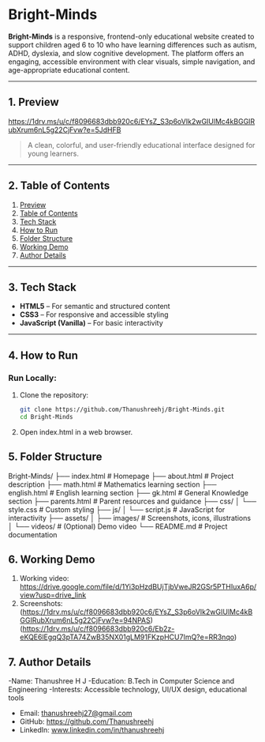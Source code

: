 #  Bright-Minds

**Bright-Minds** is a responsive, frontend-only educational website created to support children aged 6 to 10 who have learning differences such as autism, ADHD, dyslexia, and slow cognitive development. The platform offers an engaging, accessible environment with clear visuals, simple navigation, and age-appropriate educational content.

---

## 1. Preview

https://1drv.ms/u/c/f8096683dbb920c6/EYsZ_S3p6oVIk2wGIUlMc4kBGGIRubXrum6nL5g22CjFvw?e=5JdHFB
> A clean, colorful, and user-friendly educational interface designed for young learners.

---

## 2. Table of Contents

1. [Preview](#1-preview)  
2. [Table of Contents](#2-table-of-contents)  
3. [Tech Stack](#3-tech-stack)  
4. [How to Run](#4-how-to-run)  
5. [Folder Structure](#5-folder-structure)  
6. [Working Demo](#6-working-demo)  
7. [Author Details](#7-author-details)

---

## 3. Tech Stack

- **HTML5** – For semantic and structured content  
- **CSS3** – For responsive and accessible styling  
- **JavaScript (Vanilla)** – For basic interactivity  

---

## 4. How to Run

###  Run Locally:
1. Clone the repository:
   ```bash
   git clone https://github.com/Thanushreehj/Bright-Minds.git
   cd Bright-Minds
2. Open index.html in a web browser.

## 5. Folder Structure

Bright-Minds/
├── index.html             # Homepage
├── about.html             # Project description
├── math.html              # Mathematics learning section
├── english.html           # English learning section
├── gk.html                # General Knowledge section
├── parents.html           # Parent resources and guidance
├── css/
│   └── style.css          # Custom styling
├── js/
│   └── script.js          # JavaScript for interactivity
├── assets/
│   ├── images/            # Screenshots, icons, illustrations
│   └── videos/            # (Optional) Demo video
└── README.md              # Project documentation

## 6. Working Demo

1. Working video: https://drive.google.com/file/d/1Yi3pHzdBUjTjbVweJR2GSr5PTHIuxA6p/view?usp=drive_link
2. Screenshots: (https://1drv.ms/u/c/f8096683dbb920c6/EYsZ_S3p6oVIk2wGIUlMc4kBGGIRubXrum6nL5g22CjFvw?e=94NPAS)
   (https://1drv.ms/u/c/f8096683dbb920c6/Eb2z-eKQE6lEgqQ3pTA74ZwB35NX01gLM91FKzpHCU7ImQ?e=RR3nqo)

## 7. Author Details
-Name: Thanushree H J
-Education: B.Tech in Computer Science and Engineering 
-Interests: Accessible technology, UI/UX design, educational tools

- Email: thanushreehj27@gmail.com
- GitHub: https://github.com/Thanushreehj
- LinkedIn: www.linkedin.com/in/thanushreehj




